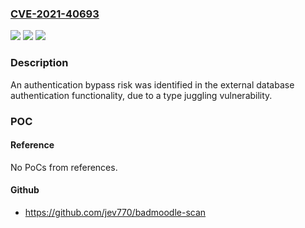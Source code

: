 ### [CVE-2021-40693](https://cve.mitre.org/cgi-bin/cvename.cgi?name=CVE-2021-40693)
![](https://img.shields.io/static/v1?label=Product&message=moodle&color=blue)
![](https://img.shields.io/static/v1?label=Version&message=%3D%203.11%20to%203.11.2%2C%203.10%20to%203.10.6%2C%203.9%20to%203.9.9%20and%20earlier%20unsupported%20versions%20&color=brighgreen)
![](https://img.shields.io/static/v1?label=Vulnerability&message=authentication%20bypass&color=brighgreen)

### Description

An authentication bypass risk was identified in the external database authentication functionality, due to a type juggling vulnerability.

### POC

#### Reference
No PoCs from references.

#### Github
- https://github.com/jev770/badmoodle-scan

